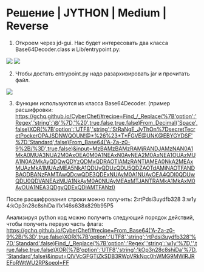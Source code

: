 
# Решение | JYTHON | Medium | Reverse

1) Откроем через jd-gui. Нас будет интересовать два класса Base64Decoder.class и Lib/entrypoint.py:

<image src="images/1.jpg">
<image src="images/1.jpg">

2) Чтобы достать entrypoint.py надо разархивировать jar и прочитать файл.

<image src="images/3.jpg">

3) Функции используются из класса Base64Decoder. (пример расшифровки: https://gchq.github.io/CyberChef/#recipe=Find_/_Replace(%7B'option':'Regex','string':'@'%7D,'%20',true,false,true,false)From_Decimal('Space',false)XOR(%7B'option':'UTF8','string':'StRaNgE_JyThOn%7DsecretTecretPockerOPAJSDNWQOUN!@*%26%23*T*FGVE@UNK@EBYGYDSF'%7D,'Standard',false)From_Base64('A-Za-z0-9%2B/%3D',true,false)&input=MzBAMzBAMzRAMjRANDJAMzNAN0A1MkA0MUA3NUA2M0AxOEA0M0A1NEAxN0AyNEA2M0AxNEA1OUAzMUA1N0A2MkAyQDQwQDYzQDMxQDRAOTlAMzRANTlAMEA0NkA2MEAxMUAzMkA1MUAzMEA5NkA1QDUyQDUzQDU5QDZAOTdAMjNAOTFANDBAODBANzFAMTAwQDcwQDE3QDExNUAyM0A1NUAyOEA4QDI0QDUwQDU0QDVANEAzMUA1NkAyM0A0NUAyMEAxMTJANTRAMkA1MkAxM0AyOUA1NEA3QDgyQDExQDlAMTFANzI)

После расшифрования строки можно получить:
2:rtPdsi3uydfb328
3:w1y
4:kOp3n28c8shiDa
I1x146s638x829b95P5

Анализируя python код можно получить следующий порядок действий, чтобы получить первую часть флага: https://gchq.github.io/CyberChef/#recipe=From_Base64('A-Za-z0-9%2B/%3D',true,false)XOR(%7B'option':'UTF8','string':'rtPdsi3uydfb328'%7D,'Standard',false)Find_/_Replace(%7B'option':'Regex','string':'w1y'%7D,'',true,false,true,false)XOR(%7B'option':'UTF8','string':'kOp3n28c8shiDa'%7D,'Standard',false)&input=QlVVcGFGTjZkSDB3RWpVRkNqc0hWMG9MWlRJREFoRWtWU2RP&oeol=FF 


